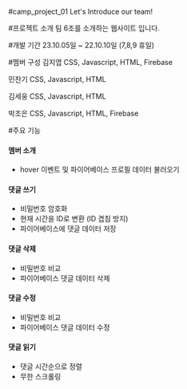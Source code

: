 #camp_project_01
Let's Introduce our team!

#프로젝트 소개
팀 6조를 소개하는 웹사이트 입니다.

#개발 기간
23.10.05일 ~ 22.10.10일 (7,8,9 휴일)

#멤버 구성
김지엽  CSS, Javascript, HTML, Firebase

민찬기  CSS, Javascript, HTML

김세웅  CSS, Javascript, HTML

박조은  CSS, Javascript, HTML, Firebase

#주요 기능
#### 멤버 소개
- hover 이벤트 및 파이어베이스 프로필 데이터 불러오기 

#### 댓글 쓰기
- 비밀번호 암호화
- 현재 시간을 ID로 변환 (ID 겹침 방지)
- 파이어베이스에 댓글 데이터 저장

#### 댓글 삭제
- 비밀번호 비교
- 파이어베이스 댓글 데이터 삭제

#### 댓글 수정
- 비밀번호 비교
- 파이어베이스 댓글 데이터 수정

#### 댓글 읽기
- 댓글 시간순으로 정렬
- 무한 스크롤링
